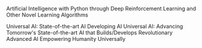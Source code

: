 Artificial Intelligence with Python through Deep Reinforcement Learning and Other Novel Learning Algorithms

Universal AI: State-of-the-art AI Developing AI Universal AI: Advancing Tomorrow's State-of-the-art AI that Builds/Develops Revolutionary Advanced AI Empowering Humanity Universally
